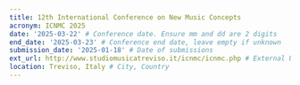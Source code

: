 ```yaml
---
title: 12th International Conference on New Music Concepts
acronym: ICNMC 2025
date: '2025-03-22' # Conference date. Ensure mm and dd are 2 digits
end_date: '2025-03-23' # Conference end date, leave empty if unknown
submission_date: '2025-01-18' # Date of submissions
ext_url: http://www.studiomusicatreviso.it/icnmc/icnmc.php # External URL to conference website
location: Treviso, Italy # City, Country
---
```

